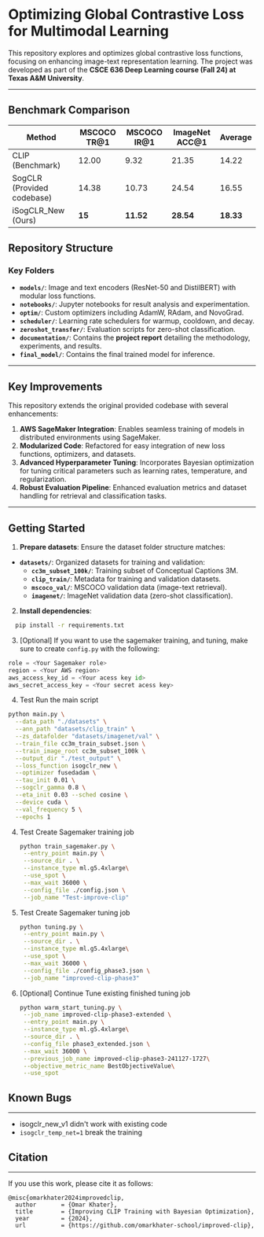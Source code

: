 # **Optimizing Global Contrastive Loss for Multimodal Learning**

This repository explores and optimizes global contrastive loss functions, focusing on enhancing image-text representation learning. The project was developed as part of the **CSCE 636 Deep Learning course (Fall 24) at Texas A&M University**.

---
## Benchmark Comparison


| **Method**        | **MSCOCO TR@1** | **MSCOCO IR@1** | **ImageNet ACC@1** | **Average** |
|--------------------|-----------------|------------------|--------------------|-------------|
| CLIP (Benchmark)   | 12.00           | 9.32             | 21.35              | 14.22       |
| SogCLR (Provided codebase)          | 14.38           | 10.73            | 24.54              | 16.55       |
| iSogCLR\_New (Ours)| **15**       | **11.52**        | **28.54**          | **18.33**   |


## **Repository Structure**

### **Key Folders**
- **`models/`**: Image and text encoders (ResNet-50 and DistilBERT) with modular loss functions.  
- **`notebooks/`**: Jupyter notebooks for result analysis and experimentation.  
- **`optim/`**: Custom optimizers including AdamW, RAdam, and NovoGrad.  
- **`scheduler/`**: Learning rate schedulers for warmup, cooldown, and decay.  
- **`zeroshot_transfer/`**: Evaluation scripts for zero-shot classification.  
- **`documentation/`**: Contains the **project report** detailing the methodology, experiments, and results.
- **`final_model/`**: Contains the final trained model for inference. 

---

## **Key Improvements**
This repository extends the original provided codebase with several enhancements:
1. **AWS SageMaker Integration**: Enables seamless training of models in distributed environments using SageMaker.
2. **Modularized Code**: Refactored for easy integration of new loss functions, optimizers, and datasets.
3. **Advanced Hyperparameter Tuning**: Incorporates Bayesian optimization for tuning critical parameters such as learning rates, temperature, and regularization.
4. **Robust Evaluation Pipeline**: Enhanced evaluation metrics and dataset handling for retrieval and classification tasks.

---

## **Getting Started**
1. **Prepare datasets**: Ensure the dataset folder structure matches:

- **`datasets/`**: Organized datasets for training and validation:  
  - **`cc3m_subset_100k/`**: Training subset of Conceptual Captions 3M.  
  - **`clip_train/`**: Metadata for training and validation datasets.  
  - **`mscoco_val/`**: MSCOCO validation data (image-text retrieval).  
  - **`imagenet/`**: ImageNet validation data (zero-shot classification).
    
2. **Install dependencies**:
   
  ```bash
    pip install -r requirements.txt
  ``` 
3. [Optional] If you want to use the sagemaker training, and tuning, make sure to create `config.py` with the following: 
  ```python
  role = <Your Sagemaker role>
  region = <Your AWS region>
  aws_access_key_id = <Your acess key id>
  aws_secret_access_key = <Your secret acess key>
  ```
4. Test Run the main script
   
  ```bash
  python main.py \
    --data_path "./datasets" \
    --ann_path "datasets/clip_train" \
    --zs_datafolder "datasets/imagenet/val" \
    --train_file cc3m_train_subset.json \
    --train_image_root cc3m_subset_100k \
    --output_dir "./test_output" \
    --loss_function isogclr_new \
    --optimizer fusedadam \
    --tau_init 0.01 \
    --sogclr_gamma 0.8 \
    --eta_init 0.03 --sched cosine \
    --device cuda \
    --val_frequency 5 \
    --epochs 1
   ```
4. Test Create Sagemaker training job
   
   ```bash
   python train_sagemaker.py \
    --entry_point main.py \
    --source_dir . \
    --instance_type ml.g5.4xlarge\
    --use_spot \
    --max_wait 36000 \
    --config_file ./config.json \
    --job_name "Test-improve-clip"
   ```
6. Test Create Sagemaker tuning job
   
   ```bash
   python tuning.py \
    --entry_point main.py \
    --source_dir . \
    --instance_type ml.g5.4xlarge\
    --use_spot \
    --max_wait 36000 \
    --config_file ./config_phase3.json \
    --job_name "improved-clip-phase3"
   ```
7. [Optional] Continue Tune existing finished tuning job
   
   ```bash
   python warm_start_tuning.py \
    --job_name improved-clip-phase3-extended \
    --entry_point main.py \
    --instance_type ml.g5.4xlarge\
    --source_dir . \
    --config_file phase3_extended.json \
    --max_wait 36000 \
    --previous_job_name improved-clip-phase3-241127-1727\
    --objective_metric_name BestObjectiveValue\
    --use_spot
   ```

## Known Bugs
---
- isogclr_new_v1 didn't work with existing code
- `isogclr_temp_net=1` break the training  

## Citation
---
If you use this work, please cite it as follows:
```
@misc{omarkhater2024improvedclip,
  author       = {Omar Khater},
  title        = {Improving CLIP Training with Bayesian Optimization},
  year         = {2024},
  url          = {https://github.com/omarkhater-school/improved-clip},
```
